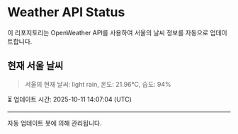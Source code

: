 
# Weather API Status

이 리포지토리는 OpenWeather API를 사용하여 서울의 날씨 정보를 자동으로 업데이트합니다.

## 현재 서울 날씨
> 서울의 현재 날씨: light rain, 온도: 21.96°C, 습도: 94%

⏳ 업데이트 시간: 2025-10-11 14:07:04 (UTC)

---
자동 업데이트 봇에 의해 관리됩니다.
